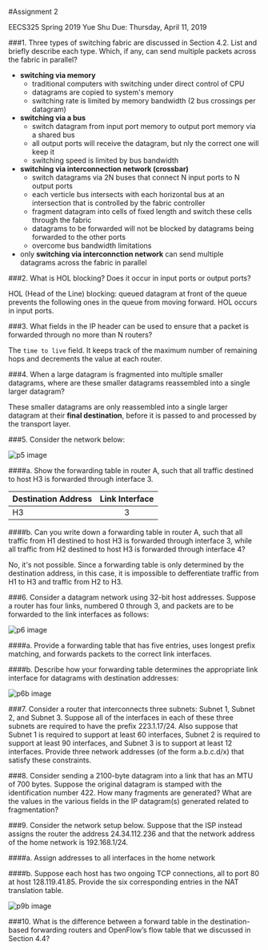#Assignment 2

EECS325 Spring 2019
Yue Shu
Due: Thursday, April 11, 2019

###1. Three types of switching fabric are discussed in Section 4.2. List and briefly describe each type. Which, if any, can send multiple packets across the fabric in parallel?

- **switching via memory**
  - traditional computers with switching under direct control of CPU
  - datagrams are copied to system's memory
  - switching rate is limited by memory bandwidth (2 bus crossings per datagram)
- **switching via a bus**
  - switch datagram from input port memory to output port memory via a shared bus
  - all output ports will receive the datagram, but nly the correct one will keep it
  - switching speed is limited by bus bandwidth
- **switching via interconnection network (crossbar)**
  - switch datagrams via 2N buses that connect N input ports to N output ports
  - each verticle bus intersects with each horizontal bus at an intersection that is controlled by the fabric controller
  - fragment datagram into cells of fixed length and switch these cells through the fabric 
  - datagrams to be forwarded will not be blocked by datagrams being forwarded to the other ports 
  - overcome bus bandwidth limitations 
- only **switching via interconnction network** can send multiple datagrams across the fabric in parallel

###2. What is HOL blocking? Does it occur in input ports or output ports?

HOL (Head of the Line) blocking: queued datagram at front of the queue prevents the following ones in the queue from moving forward. 
HOL occurs in input ports. 

###3. What fields in the IP header can be used to ensure that a packet is forwarded through no more than N routers?

The `time to live` field. It keeps track of the maximum number of remaining hops and decrements the value at each router.  

###4. When a large datagram is fragmented into multiple smaller datagrams, where are these smaller datagrams reassembled into a single larger datagram?

These smaller datagrams are only reassembled into a single larger datagram at their **final destination**, before it is passed to and processed by the transport layer.

###5. Consider the network below:

![p5 image](/Images/p5.png)

####a. Show the forwarding table in router A, such that all traffic destined to host H3 is forwarded through interface 3.

| Destination Address | Link Interface |
| ------------------- | :------------: |
| H3                  |       3        |

####b. Can you write down a forwarding table in router A, such that all traffic from H1 destined to host H3 is forwarded through interface 3, while all traffic from H2 destined to host H3 is forwarded through interface 4?

No, it's not possible. Since a forwarding table is only determined by the destination address, in this case, it is impossible to defferentiate traffic from H1 to H3 and traffic from H2 to H3. 

###6. Consider a datagram network using 32-bit host addresses. Suppose a router has four links, numbered 0 through 3, and packets are to be forwarded to the link interfaces as follows:

![p6 image](/Images/p6.png)

####a. Provide a forwarding table that has five entries, uses longest prefix matching, and forwards packets to the correct link interfaces.



####b. Describe how your forwarding table determines the appropriate link interface for datagrams with destination addresses:

![p6b image](/Images/p6b.png)


###7. Consider a router that interconnects three subnets: Subnet 1, Subnet 2, and Subnet 3. Suppose all of the interfaces in each of these three subnets are required to have the prefix 223.1.17/24. Also suppose that Subnet 1 is required to support at least 60 interfaces, Subnet 2 is required to support at least 90 interfaces, and Subnet 3 is to support at least 12 interfaces. Provide three network addresses (of the form a.b.c.d/x) that satisfy these constraints.



###8. Consider sending a 2100-byte datagram into a link that has an MTU of 700 bytes. Suppose the original datagram is stamped with the identification number 422. How many fragments are generated? What are the values in the various fields in the IP datagram(s) generated related to fragmentation?



###9. Consider the network setup below. Suppose that the ISP instead assigns the router the address 24.34.112.236 and that the network address of the home network is 192.168.1/24.

####a. Assign addresses to all interfaces in the home network



####b. Suppose each host has two ongoing TCP connections, all to port 80 at host 128.119.41.85. Provide the six corresponding entries in the NAT translation table.

![p9b image](/Images/p9b.png)



###10. What is the difference between a forward table in the destination-based forwarding routers and OpenFlow’s flow table that we discussed in Section 4.4?